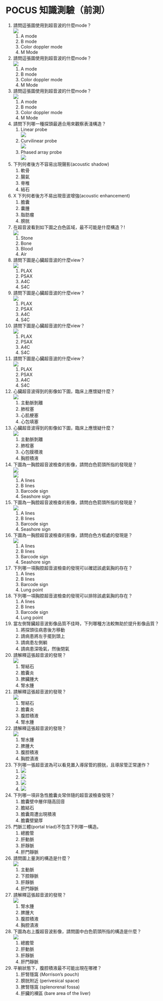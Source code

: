 # POCUS 知識測驗（前測）

1. 請問這張圖使用到超音波的什麼mode？<br>![](images/M_mode.png)
   1. A mode
   2. B mode
   3. Color doppler mode
   4. M Mode
2. 請問這張圖使用到超音波的什麼mode？<br>![](images/B_mode.jpg)
   1. A mode
   2. B mode
   3. Color doppler mode
   4. M Mode
3. 請問這張圖使用到超音波的什麼mode？<br>![](images/doppler_mode.bmp)
   1. A mode
   2. B mode
   3. Color doppler mode
   4. M Mode
4. 請問下列哪一種探頭最適合用來觀察表淺構造？
   1. Linear probe<br>![](images/Linear.png)
   2. Curvilinear probe<br>![](images/Curvilinear.png)
   3. Phased array probe<br>![](images/phased.png)
5. 下列何者後方不容易出現聲影(acoustic shadow)
   1. 軟骨
   2. 腸氣
   3. 脊椎
   4. 結石
6. X 下列何者後方不易出現音波增強(acoustic enhancement)
   1. 膽囊
   2. 囊腫
   3. 脂肪瘤
   4. 膀胱
7. 在超音波看到如下圖之白色區域，最不可能是什麼構造？!<br>![](images/white_mass.png)
   1. Stone
   2. Bone
   3. Blood
   4. Air
8. 請問下圖是心臟超音波的什麼view？<br>![](images/S4C.png)
   1. PLAX
   2. PSAX
   3. A4C
   4. S4C
9. 請問下圖是心臟超音波的什麼view？<br>![](images/PSAX.png)
   1. PLAX
   2. PSAX
   3. A4C
   4. S4C
10. 請問下圖是心臟超音波的什麼view？<br>![](images/A4C.jpeg)
    1. PLAX
    2. PSAX
    3. A4C
    4. S4C
11. 請問下圖是心臟超音波的什麼view？<br>![](images/PLAX.png)
    1. PLAX
    2. PSAX
    3. A4C
    4. S4C
12. 心臟超音波得到的影像如下圖，臨床上應懷疑什麼？<br>![](images/d_shape_LV.png)
    1. 主動脈剝離
    2. 肺栓塞
    3. 心肌梗塞
    4. 心包填塞
13. 心臟超音波得到的影像如下圖，臨床上應懷疑什麼？<br>![](images/pericardial%20effusion.jpg)
    1. 主動脈剝離
    2. 肺栓塞
    3. 心包膜積液
    4. 胸腔積液
14. 下圖為一胸腔超音波檢查的影像，請問白色箭頭所指的發現是？<br>![](images/A%20lines.png)<br>![](images)
    1. A lines
    2. B lines
    3. Barcode sign
    4. Seashore sign
15. 下圖為一胸腔超音波檢查的影像，請問白色箭頭所指的發現是？<br>![](images/B%20lines_for%20test.png)
    1. A lines
    2. B lines
    3. Barcode sign
    4. Seashore sign
16. 下圖為一胸腔超音波檢查的影像，請問白色方框處的發現是？<br>![](images/Seashore%20sign%20for%20test.png)
    1. A lines
    2. B lines
    3. Barcode sign
    4. Seashore sign
17. 下列哪一項胸腔超音波檢查的發現可以確認該處氣胸的存在？
    1. A lines
    2. B lines
    3. Barcode sign
    4. Lung point
18. 下列哪一項胸腔超音波檢查的發現可以排除該處氣胸的存在？
    1. A lines
    2. B lines
    3. Barcode sign
    4. Lung point
19. 當左側腎臟超音波影像品質不佳時，下列哪種方法較無助於提升影像品質？
    1. 將探頭往病患後方移動
    2. 請病患將左手擺到頭上
    3. 請病患左側躺
    4. 請病患深吸氣，然後閉氣
20. 請解釋這張超音波的發現？<br>![](images/hydronephrosis.jpeg)
    1. 腎結石
    2. 膽囊炎
    3. 脾臟腫大
    4. 腎水腫
21. 請解釋這張超音波的發現？<br>![](images/Urolithiasis.png)
    1. 腎結石
    2. 膽囊炎
    3. 腹腔積液
    4. 腎水腫
22. 請解釋這張超音波的發現？<br>![](images/pleural%20effusion.png)
    1. 腎水腫
    2. 脾腫大 
    3. 腹腔積液
    4. 胸腔漬液
23. 下列哪一張超音波為可以看見置入導尿管的膀胱，且導尿管正常運作？
    1. ![](images/foley%20balloon%20dysfunction.png)
    2. ![](images/foley%20balloon.png)
    3. ![](images/bladder_blood%20clot.png)
    4. ![](images/bladder_BPH.png)
24. 下列哪一項非急性膽囊炎常伴隨的超音波檢查發現？
    1. 膽囊壁中層伴隨高回音
    2. 膽結石
    3. 膽囊周遭出現積液
    4. 膽囊壁變厚
25. 門脈三體(portal triad)不包含下列哪一構造。
    1. 總膽管
    2. 肝動脈
    3. 肝靜脈
    4. 肝門靜脈
26. 請問圖上量測的構造是什麼？<br>![](images/IVC.jpg)
    1. 主動脈
    2. 下腔靜脈
    3. 肝靜脈
    4. 肝門靜脈
27. 請解釋這張超音波的發現？<br>![](images/ascites.jpeg)
    1. 腎水腫
    2. 脾腫大 
    3. 腹腔積液
    4. 胸腔漬液
28. 下圖為右上腹超音波影像，請問圖中白色箭頭所指的構造是什麼？<br>![](images/CBD%20merged.png)
    1. 總膽管
    2. 肝動脈
    3. 肝靜脈
    4. 肝門靜脈
29. 平躺狀態下，腹腔積液最不可能出現在哪裡？
    1. 肝腎隱窩 (Morrison’s pouch)
    2. 膀胱附近 (perivesical space)
    3. 脾腎隱窩 (splenorenal fossa)
    4. 肝臟的裸區 (bare area of the liver)
